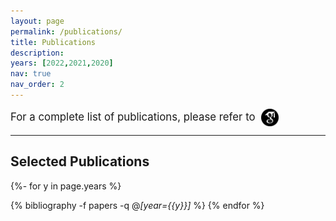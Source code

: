 ```yaml
---
layout: page
permalink: /publications/
title: Publications
description: 
years: [2022,2021,2020]
nav: true
nav_order: 2
---
```


<span style="display: inline-block; font-size: 1.2em;">
  For a complete list of publications, please refer to&nbsp;
  <a href="https://scholar.google.com/citations?user=DPN2wc4AAAAJ&hl=zh-CN&oi=ao" target="_blank">
    <img src="../assets/img/icon/google-scholar-logo.png" alt="Google Scholar" width="28" height="28" style="vertical-align: middle;">
  </a>
</span>




---

<h2>Selected Publications</h2>

<!-- _pages/publications.md -->
<div class="publications">

{%- for y in page.years %}
  <!-- <h2 class="year">{{y}}</h2>    -->
  {% bibliography -f papers -q @*[year={{y}}]* %}
{% endfor %}

</div>